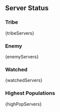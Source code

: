 ## Server Status

### Tribe
{tribeServers}

### Enemy
{enemyServers}

### Watched
{watchedServers}

### Highest Populations
{highPopServers}
